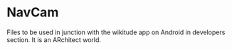 # NavCam
Files to be used in junction with the wikitude app on Android in developers section. It is an ARchitect world. 
